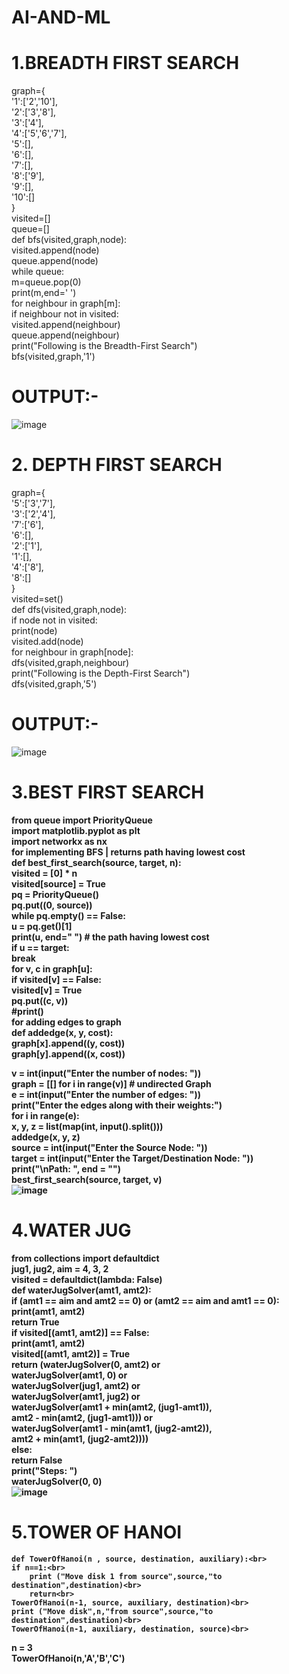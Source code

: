 # AI-AND-ML<br>
# 1.BREADTH FIRST SEARCH<br>
graph={<br>
    '1':['2','10'],<br>
    '2':['3','8'],<br>
    '3':['4'],<br>
    '4':['5','6','7'],<br>
    '5':[],<br>
    '6':[],<br>
    '7':[],<br>
    '8':['9'],<br>
    '9':[],<br>
    '10':[]<br>
}<br>
visited=[]<br>
queue=[]<br>
def bfs(visited,graph,node):<br>
    visited.append(node)<br>
    queue.append(node)<br>
    while queue:<br>
        m=queue.pop(0)<br>
        print(m,end=' ')<br>
        for neighbour in graph[m]:<br>
            if neighbour not in visited:<br>
                visited.append(neighbour)<br>
                queue.append(neighbour)<br>
print("Following is the Breadth-First Search")<br>
bfs(visited,graph,'1')<br>
# OUTPUT:-<br>
![image](https://user-images.githubusercontent.com/119857004/207017267-ef7f17f9-2e17-4e6e-b089-a513297d83ab.png)<br>
# 2. DEPTH FIRST SEARCH<br>
graph={<br>
    '5':['3','7'],<br>
    '3':['2','4'],<br>
    '7':['6'],<br>
    '6':[],<br>
    '2':['1'],<br>
    '1':[],<br>
    '4':['8'],<br>
    '8':[]   <br> 
}<br>
visited=set()<br>
def dfs(visited,graph,node):<br>
    if node not in visited:<br>
        print(node)<br>
        visited.add(node)<br>
        for neighbour in graph[node]:<br>
            dfs(visited,graph,neighbour)<br>
print("Following is the Depth-First Search")<br>
dfs(visited,graph,'5')<br>
# OUTPUT:-
![image](https://user-images.githubusercontent.com/119857004/207017930-64eafcc6-ff24-4860-992d-523f92e8632e.png)<b>
# 3.BEST FIRST SEARCH<br>
from queue import PriorityQueue <br>
import matplotlib.pyplot as plt <br>
import networkx as nx <br>
for implementing BFS | returns path having lowest cost<br>
def best_first_search(source, target, n): <br>
    visited = [0] * n <br>
    visited[source] = True <br>
    pq = PriorityQueue() <br>
    pq.put((0, source)) <br>
    while pq.empty() == False: <br>
        u = pq.get()[1] <br>
        print(u, end=" ") # the path having lowest cost <br>
        if u == target: <br>
            break <br>
        for v, c in graph[u]: <br>
                if visited[v] == False: <br>
                    visited[v] = True <br>
                    pq.put((c, v)) <br>
                    #print() <br>
for adding edges to graph <br>
def addedge(x, y, cost): <br>
    graph[x].append((y, cost)) <br>
    graph[y].append((x, cost))<br>

v = int(input("Enter the number of nodes: "))<br>
graph = [[] for i in range(v)] # undirected Graph <br>
e = int(input("Enter the number of edges: ")) <br>
print("Enter the edges along with their weights:")<br>
for i in range(e): <br>
    x, y, z = list(map(int, input().split())) <br>
    addedge(x, y, z) <br>
source = int(input("Enter the Source Node: "))<br>
target = int(input("Enter the Target/Destination Node: ")) <br>
print("\nPath: ", end = "") <br>
best_first_search(source, target, v) <br>
![image](https://user-images.githubusercontent.com/119857004/208890992-33082048-655f-4375-a7e3-b628f2019aec.png)<br>
# 4.WATER JUG<br>
from collections import defaultdict <br>
jug1, jug2, aim = 4, 3, 2 <br>
visited = defaultdict(lambda: False) <br>
def waterJugSolver(amt1, amt2): <br>
    if (amt1 == aim and amt2 == 0) or (amt2 == aim and amt1 == 0):  <br>
        print(amt1, amt2) <br>
        return True <br>
    if visited[(amt1, amt2)] == False: <br>
        print(amt1, amt2) <br>
        visited[(amt1, amt2)] = True <br>
        return (waterJugSolver(0, amt2) or <br>
                waterJugSolver(amt1, 0) or <br>
                waterJugSolver(jug1, amt2) or <br>
                waterJugSolver(amt1, jug2) or <br>
                waterJugSolver(amt1 + min(amt2, (jug1-amt1)), <br>
                               amt2 - min(amt2, (jug1-amt1))) or <br>
                waterJugSolver(amt1 - min(amt1, (jug2-amt2)),<br> 
                               amt2 + min(amt1, (jug2-amt2)))) <br>
    else: <br>
        return False <br>
print("Steps: ") <br>
waterJugSolver(0, 0)<br>
![image](https://user-images.githubusercontent.com/119857004/208891624-47f598c6-de1a-4454-9322-629948291cfe.png)<br>
    
 
    
    
    
    
    
    
    
    
    
    
    
    
    
    
# 5.TOWER OF HANOI<br>
    def TowerOfHanoi(n , source, destination, auxiliary):<br>
    if n==1:<br>
        print ("Move disk 1 from source",source,"to destination",destination)<br>
        return<br>
    TowerOfHanoi(n-1, source, auxiliary, destination)<br>
    print ("Move disk",n,"from source",source,"to destination",destination)<br>
    TowerOfHanoi(n-1, auxiliary, destination, source)<br>
n = 3<br>
TowerOfHanoi(n,'A','B','C')<br>


